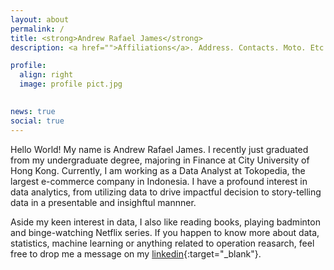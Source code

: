 ```yaml
---
layout: about
permalink: /
title: <strong>Andrew Rafael James</strong>
description: <a href="">Affiliations</a>. Address. Contacts. Moto. Etc.

profile:
  align: right
  image: profile pict.jpg
  

news: true
social: true
---
```


Hello World! My name is Andrew Rafael James. I recently just graduated from my undergraduate degree, majoring in Finance at City University of Hong Kong. Currently, I am working as a Data Analyst at Tokopedia, the largest e-commerce company in Indonesia. I have a profound interest in data analytics, from utilizing data to drive impactful decision to story-telling data in a presentable and insighftul mannner. 

Aside my keen interest in data, I also like reading books, playing badminton and binge-watching Netflix series. If you happen to know more about data, statistics, machine learning or anything related to operation reasarch, feel free to drop me a message on my [linkedin](https://www.linkedin.com/in/andrewrafael/){:target="\_blank"}. 
